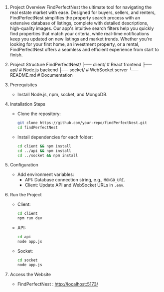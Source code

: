 1. Project Overview
   FindPerfectNest the ultimate tool for navigating the real estate market with ease. Designed for buyers, sellers, and renters, FindPerfectNest simplifies the property search process with an extensive database of listings, complete with detailed descriptions, high-quality images. Our app's intuitive search filters help you quickly find properties that match your criteria, while real-time notifications keep you updated on new listings and market trends. Whether you're looking for your first home, an investment property, or a rental, FindPerfectNest offers a seamless and efficient experience from start to finish.

2. Project Structure
   FindPerfectNest/
   ├── client/       # React frontend
   ├── api/          # Node.js backend
   ├── socket/       # WebSocket server
   └── README.md     # Documentation

3. Prerequisites
   - Install Node.js, npm, socket, and MongoDB.

4. Installation Steps
   - Clone the repository:
     ```bash
     git clone https://github.com/your-repo/findPerfectNest.git
     cd findPerfectNest
     ```
   - Install dependencies for each folder:
     ```bash
     cd client && npm install
     cd ../api && npm install
     cd ../socket && npm install
     ```

5. Configuration
   - Add environment variables:
     - API: Database connection string, e.g., `MONGO_URI`.
     - Client: Update API and WebSocket URLs in `.env`.

6. Run the Project
   - Client: 
     ```bash
     cd client
     npm run dev
     ```
   - API: 
     ```bash
     cd api
     node app.js
     ```
   - Socket:
     ```bash
     cd socket
     node app.js
     ```

7. Access the Website
   - FindPerfectNest : [http://localhost:5173/](http://localhost:5173/)   
